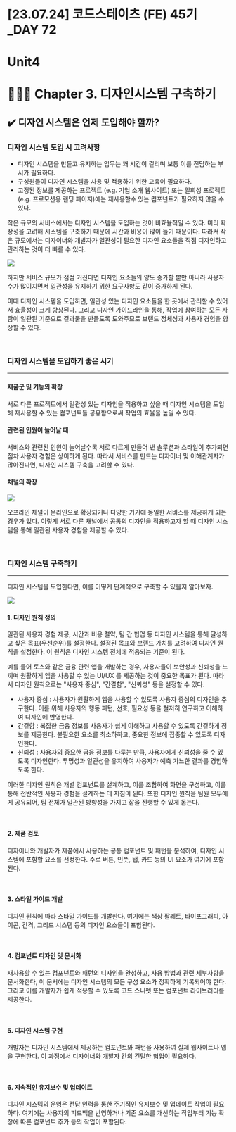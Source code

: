 # [23.07.24] 코드스테이츠 (FE) 45기\_DAY 72

# Unit4 <br><br> 👩🏻‍💻 Chapter 3. 디자인시스템 구축하기

## ✔️ 디자인 시스템은 언제 도입해야 할까?

### 디자인 시스템 도입 시 고려사항

- 디자인 시스템을 만들고 유지하는 업무는 꽤 시간이 걸리며 보통 이를 전담하는 부서가 필요하다.
- 구성원들이 디자인 시스템을 사용 및 적용하기 위한 교육이 필요하다.
- 고정된 정보를 제공하는 프로젝트 (e.g. 기업 소개 웹사이트) 또는 일회성 프로젝트 (e.g. 프로모션용 랜딩 페이지)에는 재사용할수 있는 컴포넌트가 필요하지 않을 수 있다.

작은 규모의 서비스에서는 디자인 시스템을 도입하는 것이 비효율적일 수 있다. 미리 확장성을 고려해 시스템을 구축하기 때문에 시간과 비용이 많이 들기 때문이다. 따라서 작은 규모에서는 디자이너와 개발자가 일관성이 필요한 디자인 요소들을 직접 디자인하고 관리하는 것이 더 빠를 수 있다.

![](https://s3.ap-northeast-2.amazonaws.com/urclass-images/1I89kSxji2GkL7KTOnVoJ-1684727627845.png)

하지만 서비스 규모가 점점 커진다면 디자인 요소들의 양도 증가할 뿐만 아니라 사용자 수가 많이지면서 일관성을 유지하기 위한 요구사항도 같이 증가하게 된다.

이때 디자인 시스템을 도입하면, 일관성 있는 디자인 요소들을 한 곳에서 관리할 수 있어서 효율성이 크게 향상된다. 그리고 디자인 가이드라인을 통해, 작업에 참여하는 모든 사람이 일관된 기준으로 결과물을 만들도록 도와주므로 브랜드 정체성과 사용자 경험을 향상할 수 있다.

<br>

### 디자인 시스템을 도입하기 좋은 시기

---

#### 제품군 및 기능의 확장

서로 다른 프로젝트에서 일관성 있는 디자인을 적용하고 싶을 때 디자인 시스템을 도입해 재사용할 수 있는 컴포넌트들 공유함으로써 작업의 효율을 높일 수 있다.

#### 관련된 인원이 늘어날 때

서비스와 관련된 인원이 늘어날수록 서로 다르게 만들어 낸 솔루션과 스타일이 추가되면 점차 사용자 경험은 상이하게 된다. 따라서 서비스를 만드는 디자이너 및 이해관계자가 많아진다면, 디자인 시스템 구축을 고려할 수 있다.

#### 채널의 확장

![](https://s3.ap-northeast-2.amazonaws.com/urclass-images/UiR3zky67arvNFMhjbLbn-1684727670410.png)

오프라인 채널이 온라인으로 확장되거나 다양한 기기에 동일한 서비스를 제공하게 되는 경우가 있다. 이렇게 서로 다른 채널에서 공통의 디자인을 적용하고자 할 때 디자인 시스템을 통해 일관된 사용자 경험을 제공할 수 있다.

<br>

### 디자인 시스템 구축하기

---

디자인 시스템을 도입한다면, 이를 어떻게 단계적으로 구축할 수 있을지 알아보자.

![](https://s3.ap-northeast-2.amazonaws.com/urclass-images/pmLFUgZGLoADsE4lfqh4G-1684727705363.png)

#### 1. 디자인 원칙 정의

일관된 사용자 경험 제공, 시간과 비용 절약, 팀 간 협업 등 디자인 시스템을 통해 달성하고 싶은 목표(우선순위)를 설정한다. 설정된 목표와 브랜드 가치를 고려하여 디자인 원칙을 설정한다. 이 원칙은 디자인 시스템 전체에 적용되는 기준이 된다.

예를 들어 토스와 같은 금융 관련 앱을 개발하는 경우, 사용자들이 보안성과 신뢰성을 느끼며 원활하게 앱을 사용할 수 있는 UI/UX 를 제공하는 것이 중요한 목표가 된다. 따라서 디자인 원칙으로는 "사용자 중심", "간결함", "신뢰성" 등을 설정할 수 있다.

- 사용자 중심 : 사용자가 원활하게 앱을 사용할 수 있도록 사용자 중심의 디자인을 추구한다. 이를 위해 사용자의 행동 패턴, 선호, 필요성 등을 철저히 연구하고 이해하여 디자인에 반영한다.
- 간결함 : 복잡한 금융 정보를 사용자가 쉽게 이해하고 사용할 수 있도록 간결하게 정보를 제공한다. 불필요한 요소를 최소하하고, 중요한 정보에 집중할 수 있도록 디자인한다.
- 신뢰성 : 사용자의 중요한 금융 정보를 다루는 만큼, 사용자에게 신뢰성을 줄 수 있도록 디자인한다. 투명성과 일관성을 유지하여 사용자가 예측 가느한 결과를 경험하도록 한다.

이러한 디자인 원칙은 개별 컴포넌트를 설계하고, 이를 조합하여 화면을 구성하고, 이를 통해 전반적인 사용자 경험을 설계하는 데 지침이 된다. 또한 디자인 원칙을 팀원 모두에게 공유되어, 팀 전체가 일관된 방향성을 가지고 잡을 진행할 수 있게 돕는다.

<br>

#### 2. 제품 검토

디자이너와 개발자가 제품에서 사용하는 공통 컴포넌트 및 패턴을 분석하여, 디자인 시스템에 포함할 요소를 선정한다. 주로 버튼, 인풋, 탭, 카드 등의 UI 요소가 여기에 포함된다.

<br>

#### 3. 스타일 가이드 개발

디자인 원칙에 따라 스타일 가이드를 개발한다. 여기에는 색상 팔레트, 타이포그래피, 아이콘, 간격, 그리드 시스템 등의 디자인 요소들이 포함된다.

<br>

#### 4. 컴포넌트 디자인 및 문서화

재사용할 수 있는 컴포넌트와 패턴의 디자인을 완성하고, 사용 방법과 관련 세부사항을 문서화한다, 이 문서에는 디자인 시스템의 모든 구성 요소가 정확하게 기록되어야 한다. 그리고 이를 개발자가 쉽게 적용할 수 있도록 코드 스니펫 또는 컴포넌트 라이브러리를 제공한다.

<br>

#### 5. 디자인 시스템 구현

개발자는 디자인 시스템에서 제공하는 컴포넌트와 패턴을 사용하여 실제 웹사이트나 앱을 구현한다. 이 과정에서 디자이너와 개발자 간의 긴밀한 협업이 필요하다.

<br>

#### 6. 지속적인 유지보수 및 업데이트

디자인 시스템의 운영은 전담 인력을 통한 주기적인 유지보수 및 업데이트 작업이 필요하다. 여기에는 사용자의 피드백을 반영하거나 기존 요소를 개선하는 작업부터 기능 확장에 따른 컴포넌트 추가 등의 작업이 포함된다.
